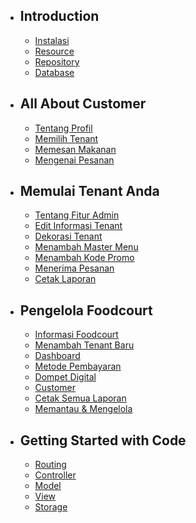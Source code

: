 - ## Introduction
    - [Instalasi](/{{route}}/{{version}}/overview)
    - [Resource](/{{route}}/{{version}}/resource)
    - [Repository](/{{route}}/{{version}}/repository)
    - [Database](/{{route}}/{{version}}/database)

- ## All About Customer
    - [Tentang Profil](/{{route}}/{{version}}/CustomerProfile)
    - [Memilih Tenant](/{{route}}/{{version}}/CustomerTenant)
    - [Memesan Makanan](/{{route}}/{{version}}/CustomerOrder)
    - [Mengenai Pesanan](/{{route}}/{{version}}/CustomerAbout)

- ## Memulai Tenant Anda
    - [Tentang Fitur Admin](/{{route}}/{{version}}/TenantAbout)
    - [Edit Informasi Tenant](/{{route}}/{{version}}/TenantSettings)
    - [Dekorasi Tenant](/{{route}}/{{version}}/TenantDekor)
    - [Menambah Master Menu](/{{route}}/{{version}}/TenantMenu)
    - [Menambah Kode Promo](/{{route}}/{{version}}/TenantPromo)
    - [Menerima Pesanan](/{{route}}/{{version}}/TenantAccept)
    - [Cetak Laporan](/{{route}}/{{version}}/TenantReport)

- ## Pengelola Foodcourt
    - [Informasi Foodcourt](/{{route}}/{{version}}/AdminInfo)
    - [Menambah Tenant Baru](/{{route}}/{{version}}/AdminAddTenant)
    - [Dashboard](/{{route}}/{{version}}/AdminDash)
    - [Metode Pembayaran](/{{route}}/{{version}}/AdminPay)
    - [Dompet Digital](/{{route}}/{{version}}/AdminWallet)
    - [Customer](/{{route}}/{{version}}/AdminCustomer)
    - [Cetak Semua Laporan](/{{route}}/{{version}}/AdminReport)
    - [Memantau & Mengelola](/{{route}}/{{version}}/AdminSee)

- ## Getting Started with Code
    - [Routing](/{{route}}/{{version}}/routing)
    - [Controller](/{{route}}/{{version}}/controller)
    - [Model](/{{route}}/{{version}}/model)
    - [View](/{{route}}/{{version}}/view)
    - [Storage](/{{route}}/{{version}}/storage)